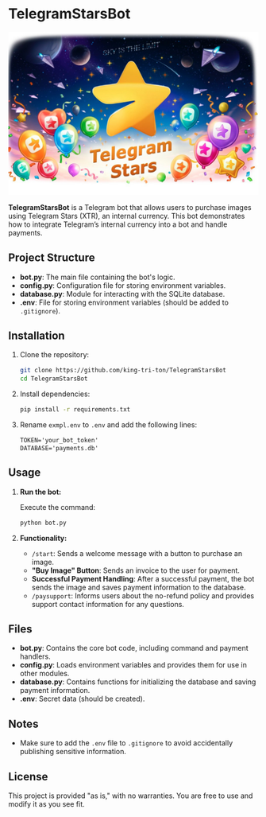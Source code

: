 # TelegramStarsBot

![telegram_stars.jpg](img/telegram_stars.jpg)

**TelegramStarsBot** is a Telegram bot that allows users to purchase images using Telegram Stars (XTR), an internal currency. This bot demonstrates how to integrate Telegram’s internal currency into a bot and handle payments.

## Project Structure

- **bot.py**: The main file containing the bot's logic.
- **config.py**: Configuration file for storing environment variables.
- **database.py**: Module for interacting with the SQLite database.
- **.env**: File for storing environment variables (should be added to `.gitignore`).

## Installation

1. Clone the repository:

    ```bash
    git clone https://github.com/king-tri-ton/TelegramStarsBot
    cd TelegramStarsBot
    ```

2. Install dependencies:

    ```bash
    pip install -r requirements.txt
    ```

3. Rename `exmpl.env` to `.env` and add the following lines:

    ```env
    TOKEN='your_bot_token'
    DATABASE='payments.db'
    ```

## Usage

1. **Run the bot:**

    Execute the command:

    ```bash
    python bot.py
    ```

2. **Functionality:**

    - `/start`: Sends a welcome message with a button to purchase an image.
    - **"Buy Image" Button**: Sends an invoice to the user for payment.
    - **Successful Payment Handling**: After a successful payment, the bot sends the image and saves payment information to the database.
    - `/paysupport`: Informs users about the no-refund policy and provides support contact information for any questions.

## Files

- **bot.py**: Contains the core bot code, including command and payment handlers.
- **config.py**: Loads environment variables and provides them for use in other modules.
- **database.py**: Contains functions for initializing the database and saving payment information.
- **.env**: Secret data (should be created).

## Notes

- Make sure to add the `.env` file to `.gitignore` to avoid accidentally publishing sensitive information.

## License

This project is provided "as is," with no warranties. You are free to use and modify it as you see fit.